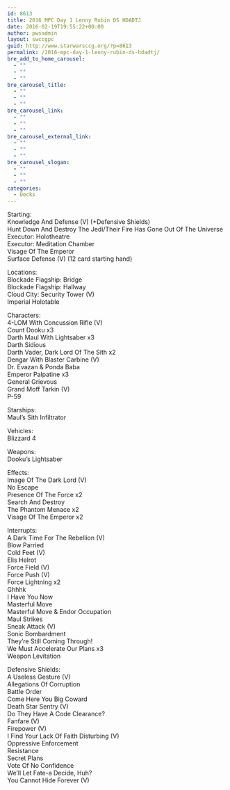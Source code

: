 ```yaml
---
id: 8613
title: 2016 MPC Day 1 Lenny Rubin DS HDADTJ
date: 2016-02-19T19:55:22+00:00
author: pwsadmin
layout: swccgpc
guid: http://www.starwarsccg.org/?p=8613
permalink: /2016-mpc-day-1-lenny-rubin-ds-hdadtj/
bre_add_to_home_carousel:
  - ""
  - ""
  - ""
bre_carousel_title:
  - ""
  - ""
  - ""
bre_carousel_link:
  - ""
  - ""
  - ""
bre_carousel_external_link:
  - ""
  - ""
  - ""
bre_carousel_slogan:
  - ""
  - ""
  - ""
categories:
  - Decks
---
```

Starting:  
Knowledge And Defense (V) (+Defensive Shields)  
Hunt Down And Destroy The Jedi/Their Fire Has Gone Out Of The Universe  
Executor: Holotheatre  
Executor: Meditation Chamber  
Visage Of The Emperor  
Surface Defense (V) (12 card starting hand)

Locations:  
Blockade Flagship: Bridge  
Blockade Flagship: Hallway  
Cloud City: Security Tower (V)  
Imperial Holotable

Characters:  
4-LOM With Concussion Rifle (V)  
Count Dooku x3  
Darth Maul With Lightsaber x3  
Darth Sidious  
Darth Vader, Dark Lord Of The Sith x2  
Dengar With Blaster Carbine (V)  
Dr. Evazan & Ponda Baba  
Emperor Palpatine x3  
General Grievous  
Grand Moff Tarkin (V)  
P-59

Starships:  
Maul&#8217;s Sith Infiltrator

Vehicles:  
Blizzard 4

Weapons:  
Dooku&#8217;s Lightsaber

Effects:  
Image Of The Dark Lord (V)  
No Escape  
Presence Of The Force x2  
Search And Destroy  
The Phantom Menace x2  
Visage Of The Emperor x2

Interrupts:  
A Dark Time For The Rebellion (V)  
Blow Parried  
Cold Feet (V)  
Elis Helrot  
Force Field (V)  
Force Push (V)  
Force Lightning x2  
Ghhhk  
I Have You Now  
Masterful Move  
Masterful Move & Endor Occupation  
Maul Strikes  
Sneak Attack (V)  
Sonic Bombardment  
They&#8217;re Still Coming Through!  
We Must Accelerate Our Plans x3  
Weapon Levitation

Defensive Shields:  
A Useless Gesture (V)  
Allegations Of Corruption  
Battle Order  
Come Here You Big Coward  
Death Star Sentry (V)  
Do They Have A Code Clearance?  
Fanfare (V)  
Firepower (V)  
I Find Your Lack Of Faith Disturbing (V)  
Oppressive Enforcement  
Resistance  
Secret Plans  
Vote Of No Confidence  
We&#8217;ll Let Fate-a Decide, Huh?  
You Cannot Hide Forever (V)